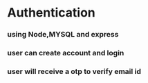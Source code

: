 # Authentication

### using Node,MYSQL and express
### user can create account and login
### user will receive a otp to verify email id

